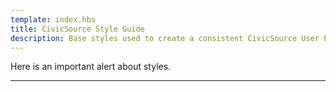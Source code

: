 ```yaml
---
template: index.hbs
title: CivicSource Style Guide
description: Base styles used to create a consistent CivicSource User Experience
---
```


<div class="alert alert-info">
	Here is an important alert about styles.
</div>

---------------------------------------------------------------------------
